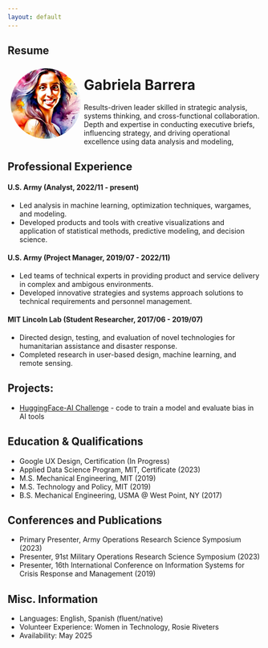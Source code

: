```yaml
---
layout: default
---
```


##  Resume

<img style="float:left;border-radius:50%;width:140px;padding:6px" src="avatar_result1.png" />

# Gabriela Barrera

Results-driven leader skilled in strategic analysis, systems thinking, and cross-functional collaboration. Depth and expertise in conducting executive briefs, influencing strategy, and driving operational excellence using data analysis and modeling,

## Professional Experience

#### U.S. Army (Analyst, 2022/11 - present) 

* Led analysis in machine learning, optimization techniques, wargames, and modeling.
* Developed products and tools with creative visualizations and application of statistical methods, predictive modeling, and decision science.

#### U.S. Army (Project Manager, 2019/07 - 2022/11) 

* Led teams of technical experts in providing product and service delivery in complex and ambigous environments.
* Developed innovative strategies and systems approach solutions to technical requirements and personnel management.

#### MIT Lincoln Lab (Student Researcher, 2017/06 - 2019/07) 

* Directed design, testing, and evaluation of novel technologies for humanitarian assistance and disaster response.
* Completed research in user-based design, machine learning, and remote sensing. 

## Projects: 

* [HuggingFace-AI Challenge](https://huggingface.co/gcbar/humane_ai/tree/main) - code to train a model and evaluate bias in AI tools

## Education & Qualifications

* Google UX Design, Certification (In Progress)
* Applied Data Science Program, MIT, Certificate (2023)
* M.S. Mechanical Engineering, MIT (2019)
* M.S. Technology and Policy, MIT (2019)
* B.S. Mechanical Engineering, USMA @ West Point, NY (2017)

## Conferences and Publications
* Primary Presenter, Army Operations Research Science Symposium (2023)
* Presenter, 91st Military Operations Research Science Symposium (2023)
* Presenter, 16th International Conference on Information Systems for Crisis Response and Management (2019)

## Misc. Information

* Languages: English, Spanish (fluent/native)
* Volunteer Experience: Women in Technology, Rosie Riveters
* Availability: May 2025

